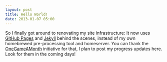 ```yaml
---
layout: post
title: Hello World!
date: 2013-01-07 05:00
---
```


So I finally got around to renovating my site infrastructure: It now uses [GitHub Pages](http://pages.github.com/) and [Jekyll](https://github.com/mojombo/jekyll) behind the scenes, instead of my own homebrewed pre-processing tool and homeserver. You can thank the [OneGameAMonth](http://onegameamonth.com/) initiative for that, I plan to post my progress updates here. Look for them in the coming days!
